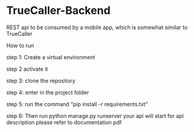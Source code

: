 # TrueCaller-Backend
REST api to be consumed by a mobile app, which is somewhat similar to TrueCaller 


How to run

step 1: Create a virtual environment 

step 2 activate it

step 3: clone the repository

step 4: enter in the project folder 

step 5: run the command “pip install -r requirements.txt”

step 6: Then run python manage.py runserver your api will start for api description please refer to documentation pdf


